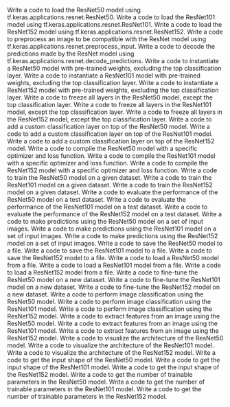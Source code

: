 Write a code to load the ResNet50 model using tf.keras.applications.resnet.ResNet50.
Write a code to load the ResNet101 model using tf.keras.applications.resnet.ResNet101.
Write a code to load the ResNet152 model using tf.keras.applications.resnet.ResNet152.
Write a code to preprocess an image to be compatible with the ResNet model using tf.keras.applications.resnet.preprocess_input.
Write a code to decode the predictions made by the ResNet model using tf.keras.applications.resnet.decode_predictions.
Write a code to instantiate a ResNet50 model with pre-trained weights, excluding the top classification layer.
Write a code to instantiate a ResNet101 model with pre-trained weights, excluding the top classification layer.
Write a code to instantiate a ResNet152 model with pre-trained weights, excluding the top classification layer.
Write a code to freeze all layers in the ResNet50 model, except the top classification layer.
Write a code to freeze all layers in the ResNet101 model, except the top classification layer.
Write a code to freeze all layers in the ResNet152 model, except the top classification layer.
Write a code to add a custom classification layer on top of the ResNet50 model.
Write a code to add a custom classification layer on top of the ResNet101 model.
Write a code to add a custom classification layer on top of the ResNet152 model.
Write a code to compile the ResNet50 model with a specific optimizer and loss function.
Write a code to compile the ResNet101 model with a specific optimizer and loss function.
Write a code to compile the ResNet152 model with a specific optimizer and loss function.
Write a code to train the ResNet50 model on a given dataset.
Write a code to train the ResNet101 model on a given dataset.
Write a code to train the ResNet152 model on a given dataset.
Write a code to evaluate the performance of the ResNet50 model on a test dataset.
Write a code to evaluate the performance of the ResNet101 model on a test dataset.
Write a code to evaluate the performance of the ResNet152 model on a test dataset.
Write a code to make predictions using the ResNet50 model on a set of input images.
Write a code to make predictions using the ResNet101 model on a set of input images.
Write a code to make predictions using the ResNet152 model on a set of input images.
Write a code to save the ResNet50 model to a file.
Write a code to save the ResNet101 model to a file.
Write a code to save the ResNet152 model to a file.
Write a code to load a ResNet50 model from a file.
Write a code to load a ResNet101 model from a file.
Write a code to load a ResNet152 model from a file.
Write a code to fine-tune the ResNet50 model on a new dataset.
Write a code to fine-tune the ResNet101 model on a new dataset.
Write a code to fine-tune the ResNet152 model on a new dataset.
Write a code to perform image classification using the ResNet50 model.
Write a code to perform image classification using the ResNet101 model.
Write a code to perform image classification using the ResNet152 model.
Write a code to extract features from an image using the ResNet50 model.
Write a code to extract features from an image using the ResNet101 model.
Write a code to extract features from an image using the ResNet152 model.
Write a code to visualize the architecture of the ResNet50 model.
Write a code to visualize the architecture of the ResNet101 model.
Write a code to visualize the architecture of the ResNet152 model.
Write a code to get the input shape of the ResNet50 model.
Write a code to get the input shape of the ResNet101 model.
Write a code to get the input shape of the ResNet152 model.
Write a code to get the number of trainable parameters in the ResNet50 model.
Write a code to get the number of trainable parameters in the ResNet101 model.
Write a code to get the number of trainable parameters in the ResNet152 model.